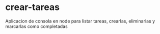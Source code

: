# crear-tareas
Aplicacion de consola en node para listar tareas, crearlas, eliminarlas y marcarlas como completadas
